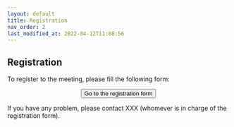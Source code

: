 ```yaml
---
layout: default
title: Registration
nav_order: 2
last_modified_at: 2022-04-12T11:08:56
---
```


## Registration

To register to the meeting, please fill the following form:

<center><button type="button" name="button" class="btn" onclick="location.href='https://github.com/dvallesp/ASOHF';">Go to the registration form</button></center>

If you have any problem, please contact XXX (whomever is in charge of the registration form).